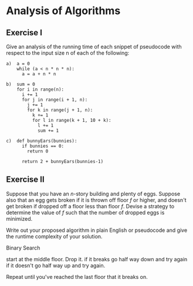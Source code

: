 # Analysis of Algorithms

## Exercise I

Give an analysis of the running time of each snippet of
pseudocode with respect to the input size n of each of the following:

```
a)  a = 0
    while (a < n * n * n):
      a = a + n * n
```

```
b)  sum = 0
    for i in range(n):
      i += 1
      for j in range(i + 1, n):
        j += 1
        for k in range(j + 1, n):
          k += 1
          for l in range(k + 1, 10 + k):
            l += 1
            sum += 1
```

```
c)  def bunnyEars(bunnies):
      if bunnies == 0:
        return 0

      return 2 + bunnyEars(bunnies-1)
```

## Exercise II

Suppose that you have an _n_-story building and plenty of eggs. Suppose also that an egg gets broken if it is thrown off floor _f_ or higher, and doesn't get broken if dropped off a floor less than floor _f_. Devise a strategy to determine the value of _f_ such that the number of dropped eggs is minimized.

Write out your proposed algorithm in plain English or pseudocode and give the runtime complexity of your solution.

Binary Search

start at the middle floor. Drop it.
if it breaks go half way down and try again
if it doesn't go half way up and try again.

Repeat until you've reached the last floor that it breaks on.
